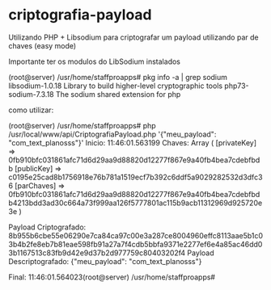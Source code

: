 # criptografia-payload
Utilizando PHP + Libsodium para criptografar um payload utilizando par de chaves (easy mode)

Importante ter os modulos do LibSodium instalados

(root@server) /usr/home/staffproapps# pkg info -a | grep sodium
libsodium-1.0.18               Library to build higher-level cryptographic tools
php73-sodium-7.3.18            The sodium shared extension for php

como utilizar:

(root@server) /usr/home/staffproapps# php /usr/local/www/api/CriptografiaPayload.php '{"meu_payload": "com_text_planosss"}'
Inicio: 11:46:01.563199
Chaves:
Array
(
    [privateKey] => 0fb910bfc031861afc71d6d29aa9d88820d12277f867e9a40fb4bea7cdebfbdb
    [publicKey] => c0195e25cad8b1756918e76b781a1519ecf7b392c6ddf5a9029282532d3dfc36
    [parChaves] => 0fb910bfc031861afc71d6d29aa9d88820d12277f867e9a40fb4bea7cdebfbdb4213bdd3ad30c664a73f999aa126f5777801ac115b9acb11312969d925720e3e
)

Payload Criptografado:
8b955b6cbe55e06290e7ca84ca97c00e3a287ce8004960effc8113aae5b1c03b4b2fe8eb7b81eae598fb91a27a7f4cdb5bbfa9371e2277ef6e4a85ac46dd03b1167513c83fb9d42e9d37b2d977759c80403202f4
Payload Descriptografado:
{"meu_payload": "com_text_planosss"}

Final: 11:46:01.564023(root@server) /usr/home/staffproapps# 

